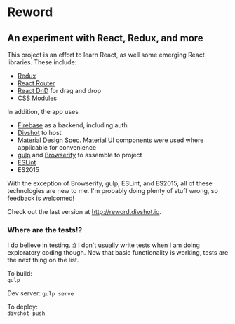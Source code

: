 # Reword
## An experiment with React, Redux, and more

This project is an effort to learn React, as well some emerging React libraries. These include:
* [Redux](https://github.com/rackt/redux)
* [React Router](https://github.com/rackt/react-router)
* [React DnD](https://github.com/gaearon/react-dnd) for drag and drop
* [CSS Modules](https://github.com/css-modules/css-modules)

In addition, the app uses  
* [Firebase](https://www.firebase.com/) as a backend, including auth
* [Divshot](https://divshot.com/) to host
* [Material Design Spec](https://www.google.com/design/spec/material-design/introduction.html).  [Material UI](http://www.material-ui.com/#/home) components were used where applicable for convenience
* [gulp](https://github.com/gulpjs/gulp) and [Browserify](https://github.com/substack/node-browserify) to assemble to project
* [ESLint](http://eslint.org/)
* ES2015

With the exception of Browserify, gulp, ESLint, and ES2015, all of these technologies are new to me. I'm probably doing plenty of stuff wrong, so feedback is welcomed!

Check out the last version at http://reword.divshot.io.

### Where are the tests!?
I do believe in testing. :) I don't usually write tests when I am doing exploratory coding though. Now that basic functionality is working, tests are the next thing on the list.

To build:  
`gulp`

Dev server:
`gulp serve`

To deploy:  
`divshot push`
